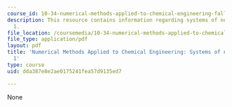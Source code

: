 ```yaml
---
course_id: 10-34-numerical-methods-applied-to-chemical-engineering-fall-2015
description: This resource contains information regarding systems of nonlinear equations
  1.
file_location: /coursemedia/10-34-numerical-methods-applied-to-chemical-engineering-fall-2015/dda387e8e2ae0175241fea57d9135ed7_MIT10_34F15_Lec07.pdf
file_type: application/pdf
layout: pdf
title: 'Numerical Methods Applied to Chemical Engineering: Systems of nonlinear equations
  1'
type: course
uid: dda387e8e2ae0175241fea57d9135ed7

---
```

None